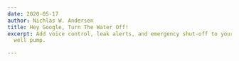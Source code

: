 ```yaml
---
date: 2020-05-17
author: Nichlas W. Andersen
title: Hey Google, Turn The Water Off!
excerpt: Add voice control, leak alerts, and emergency shut-off to your old rusty
  well pump.

---
```

